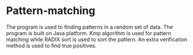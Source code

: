 # Pattern-matching
The program is used to finding patterns in a random set of data.
The program is built on Java platform.
Kmp algorithm is used for pattern matching while RADIX sort is used to sort the pattern.
An extra verification method is used to find true positives.
